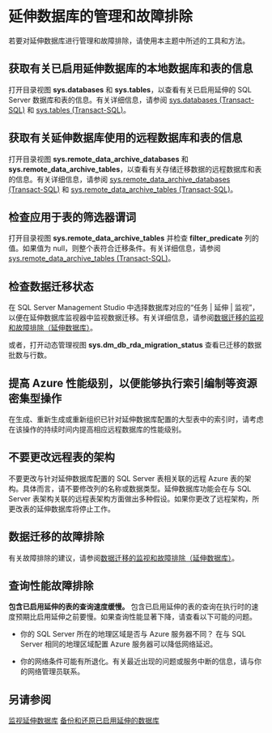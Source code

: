 <properties
	pageTitle="延伸数据库的管理和故障排除 | Microsoft Azure"
	description="如何对延伸数据库进行管理和故障排除。"
	services="sql-server-stretch-database"
	documentationCenter=""
	authors="douglasl"
	manager="jhubbard"
	editor="monicar"/>

<tags
	ms.service="sql-server-stretch-database"
	ms.date="02/26/2016"
	wacn.date="03/10/2016"/>

# 延伸数据库的管理和故障排除

若要对延伸数据库进行管理和故障排除，请使用本主题中所述的工具和方法。

## <a name="LocalInfo"></a>获取有关已启用延伸数据库的本地数据库和表的信息
打开目录视图 **sys.databases** 和 **sys.tables**，以查看有关已启用延伸的 SQL Server 数据库和表的信息。有关详细信息，请参阅 [sys.databases (Transact-SQL)](https://msdn.microsoft.com/zh-cn/library/ms178534.aspx) 和 [sys.tables (Transact-SQL)](https://msdn.microsoft.com/zh-cn/library/ms187406.aspx)。

## <a name="RemoteInfo"></a>获取有关延伸数据库使用的远程数据库和表的信息
打开目录视图 **sys.remote\_data\_archive\_databases** 和 **sys.remote\_data\_archive\_tables**，以查看有关存储迁移数据的远程数据库和表的信息。有关详细信息，请参阅 [sys.remote\_data\_archive\_databases (Transact-SQL)](https://msdn.microsoft.com/zh-cn/library/dn934995.aspx) 和 [sys.remote\_data\_archive\_tables (Transact-SQL)](https://msdn.microsoft.com/zh-cn/library/dn935003.aspx)。

## 检查应用于表的筛选器谓词
打开目录视图 **sys.remote\_data\_archive\_tables** 并检查 **filter\_predicate** 列的值。如果值为 null，则整个表符合迁移条件。有关详细信息，请参阅 [sys.remote\_data\_archive\_tables (Transact-SQL)](https://msdn.microsoft.com/zh-cn/library/dn935003.aspx)。

## <a name="Migration"></a>检查数据迁移状态
在 SQL Server Management Studio 中选择数据库对应的“任务 | 延伸 | 监视”，以便在延伸数据库监视器中监视数据迁移。有关详细信息，请参阅[数据迁移的监视和故障排除（延伸数据库）](/documentation/articles/sql-server-stretch-database-monitor)。

或者，打开动态管理视图 **sys.dm\_db\_rda\_migration\_status** 查看已迁移的数据批数与行数。

## 提高 Azure 性能级别，以便能够执行索引编制等资源密集型操作
在生成、重新生成或重新组织已针对延伸数据库配置的大型表中的索引时，请考虑在该操作的持续时间内提高相应远程数据库的性能级别。

## 不要更改远程表的架构
不要更改与针对延伸数据库配置的 SQL Server 表相关联的远程 Azure 表的架构。具体而言，请不要修改列的名称或数据类型。延伸数据库功能会在与 SQL Server 表架构关联的远程表架构方面做出多种假设。如果你更改了远程架构，所更改表的延伸数据库将停止工作。

## <a name="Firewall"></a>数据迁移的故障排除
有关故障排除的建议，请参阅[数据迁移的监视和故障排除（延伸数据库）](/documentation/articles/sql-server-stretch-database-monitor)。

## 查询性能故障排除
**包含已启用延伸的表的查询速度缓慢。**
包含已启用延伸的表的查询在执行时的速度预期比启用延伸之前要慢。如果查询性能显著下降，请查看以下可能的问题。

-   你的 SQL Server 所在的地理区域是否与 Azure 服务器不同？ 在与 SQL Server 相同的地理区域配置 Azure 服务器可以降低网络延迟。

-   你的网络条件可能有所退化。有关最近出现的问题或服务中断的信息，请与你的网络管理员联系。

## 另请参阅
[监视延伸数据库](/documentation/articles/sql-server-stretch-database-monitor)
[备份和还原已启用延伸的数据库](/documentation/articles/sql-server-stretch-database-backup)

<!---HONumber=Mooncake_0307_2016-->